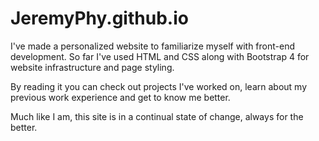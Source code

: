 # JeremyPhy.github.io

I've made a personalized website to familiarize myself with front-end development. So far I've used HTML and CSS along with Bootstrap 4 for website infrastructure and page styling. 

By reading it you can check out projects I've worked on, learn about my previous work experience and get to know me better.

Much like I am, this site is in a continual state of change, always for the better.
